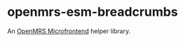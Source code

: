 # openmrs-esm-breadcrumbs

An [OpenMRS Microfrontend](https://wiki.openmrs.org/display/projects/Frontend+-+SPA+and+Microfrontends) helper library.
